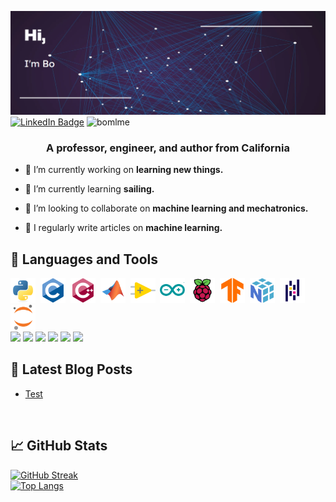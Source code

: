 [![Bo's GitHub Banner](./assets/banner.png)](https://braydoncoyer.dev)
[![LinkedIn Badge](https://img.shields.io/badge/LinkedIn-Profile-informational?style=flat&logo=linkedin&logoColor=white&color=0D76A8)](https://www.linkedin.com/in/boliu85/) 
 <img src="https://komarev.com/ghpvc/?username=bomlme&label=Profile%20views&color=0e75b6&style=flat" alt="bomlme" /> 




<h3 align="center">A professor, engineer, and author from California</h3>

- 🔭 I’m currently working on **learning new things.**

- 🌱 I’m currently learning **sailing.**

- 👯 I’m looking to collaborate on **machine learning and mechatronics.**

- 📝 I regularly write articles on **machine learning.**

<p align="left">
</p>


## 💼 Languages and Tools
<a href = "" ><img src="https://github.com/devicons/devicon/blob/master/icons/python/python-original.svg" title="Bo" width="40" height="40"/></a>&nbsp;
<img src="https://github.com/devicons/devicon/blob/master/icons/c/c-original.svg" title="Bo" alt="Bo " width="40" height="40"/>&nbsp;
<img src="https://github.com/devicons/devicon/blob/master/icons/cplusplus/cplusplus-original.svg" title="Bo" alt="Bo " width="40" height="40"/>&nbsp;
<img src="https://github.com/devicons/devicon/blob/master/icons/matlab/matlab-original.svg" title="Bo" alt="Bo " width="40" height="40"/>&nbsp;
<img src="https://github.com/devicons/devicon/blob/master/icons/labview/labview-original.svg" title="Bo" alt="Bo " width="40" height="40"/>&nbsp;
<img src="https://github.com/devicons/devicon/blob/master/icons/arduino/arduino-original.svg" title="Bo" alt="Bo " width="40" height="40"/>&nbsp;
<img src="https://github.com/devicons/devicon/blob/master/icons/raspberrypi/raspberrypi-original.svg" title="Bo" alt="Bo " width="40" height="40"/>&nbsp;
<img src="https://github.com/devicons/devicon/blob/master/icons/tensorflow/tensorflow-original.svg" title="Bo" alt="Bo " width="40" height="40"/>&nbsp;
<img src="https://github.com/devicons/devicon/blob/master/icons/numpy/numpy-original.svg" title="Bo" alt="Bo " width="40" height="40"/>&nbsp;
<img src="https://github.com/devicons/devicon/blob/master/icons/pandas/pandas-original.svg" title="Bo" alt="Bo " width="40" height="40"/>&nbsp;
<img src="https://github.com/devicons/devicon/blob/master/icons/jupyter/jupyter-original.svg" title="Bo" alt="Bo " width="40" height="40"/>&nbsp;
<br>
![](https://img.shields.io/badge/Hardware-NI_DAQ-informational?style=flat&logo=NI_DAQ&logoColor=white&color=e6ff99)
![](https://img.shields.io/badge/Hardware-UR_Robotic_arm-informational?style=flat&logo=UR_Robotic_arm&logoColor=white&color=e6ff99)
![](https://img.shields.io/badge/Software-ScikitLearn-informational?style=flat&logo=ScikitLearn&logoColor=white&color=99e6ff)
![](https://img.shields.io/badge/Software-Solidworks-informational?style=flat&logo=Solidworks&logoColor=white&color=99e6ff)
![](https://img.shields.io/badge/Software-EAGLE-informational?style=flat&logo=EAGLE&logoColor=white&color=99e6ff)
![](https://img.shields.io/badge/Software-Plus+1-informational?style=flat&logo=Plus+1&logoColor=white&color=99e6ff)


## 📝 Latest Blog Posts

<!-- BLOG-POST-LIST:START -->
- [Test](https://liubo.org)
<!-- BLOG-POST-LIST:END -->
<br>


## &#x1f4c8; GitHub Stats
[![GitHub Streak](http://github-readme-streak-stats.herokuapp.com?user=bomlme&theme=dark&hide_border=true&date_format=M%20j%5B%2C%20Y%5D)](https://git.io/streak-stats)
<br>
[![Top Langs](https://github-readme-stats.vercel.app/api/top-langs/?username=bomlme&layout=compact&theme=vision-friendly-dark)](https://github.com/bomlme/github-readme-stats)

<br>




